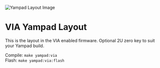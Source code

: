 ![Yampad Layout Image](https://i.imgur.com/QwrufEt.png)

# VIA Yampad Layout

This is the layout in the VIA enabled firmware. 
Optional 2U zero key to suit your Yampad build.

Compile: `make yampad:via`  
Flash: `make yampad:via:flash`